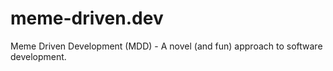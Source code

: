 # meme-driven.dev

Meme Driven Development (MDD) - A novel (and fun) approach to software development.
